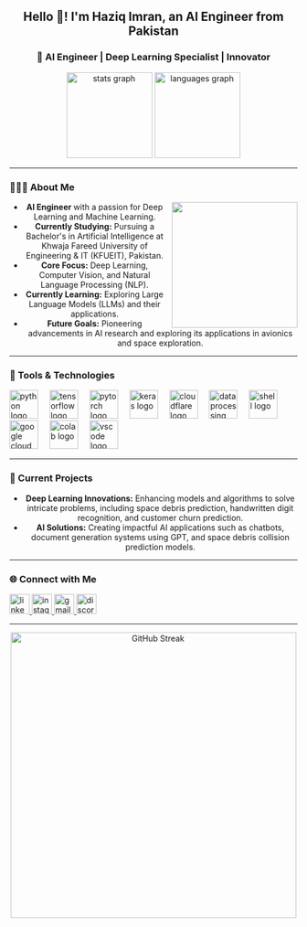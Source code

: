 <h2 align="center">Hello 👋! I'm Haziq Imran, an AI Engineer from Pakistan</h2>

<h3 align="center">🚀 AI Engineer | Deep Learning Specialist | Innovator</h3>

<div align="center">
<img src="https://github-readme-stats.vercel.app/api?username=haziqimran18&hide_title=true&show_icons=true&include_all_commits=true&count_private=true&bg_color=161b22&text_color=00ffff&icon_color=00fa9a&title_color=00fa9a" height="150" alt="stats graph" />
<img src="https://github-readme-stats.vercel.app/api/top-langs?username=haziqimran18&layout=compact&card_width=320&langs_count=5&bg_color=161b22&text_color=00ffff&icon_color=00fa9a&title_color=00fa9a" height="150" alt="languages graph" />


---

<h3 align="left">👨🏻‍💻 About Me</h3>
<img align="right" height="220" style="margin-left: 10px" src="https://i.giphy.com/media/v1.Y2lkPTc5MGI3NjExeG1rODBhbTJnb3BqZXRrZGt6dHZudmsycGx6MGEzY3Z4eWt0b2tkNCZlcD12MV9pbnRlcm5hbF9naWZfYnlfaWQmY3Q9Zw/Rpl1sod1vCXK0L2SUN/giphy.gif" />

<ul>
  <li><strong>AI Engineer</strong> with a passion for Deep Learning and Machine Learning.</li>
  <li><strong>Currently Studying:</strong> Pursuing a Bachelor's in Artificial Intelligence at Khwaja Fareed University of Engineering & IT (KFUEIT), Pakistan.</li>
  <li><strong>Core Focus:</strong> Deep Learning, Computer Vision, and Natural Language Processing (NLP).</li>
  <li><strong>Currently Learning:</strong> Exploring Large Language Models (LLMs) and their applications.</li>
  <li><strong>Future Goals:</strong> Pioneering advancements in AI research and exploring its applications in avionics and space exploration.</li>
</ul>

---

<h3 align="left">🔧 Tools & Technologies</h3>
<div align="left">
  <img src="https://cdn.jsdelivr.net/gh/devicons/devicon/icons/python/python-original.svg" height="50" alt="python logo" />
  <img width="12" />
  <img src="https://cdn.jsdelivr.net/gh/devicons/devicon/icons/tensorflow/tensorflow-original.svg" height="50" alt="tensorflow logo" />
  <img width="12" />
  <img src="https://cdn.jsdelivr.net/gh/devicons/devicon/icons/pytorch/pytorch-original.svg" height="50" alt="pytorch logo" />
  <img width="12" />
  <img src="https://cdn.jsdelivr.net/gh/devicons/devicon/icons/keras/keras-original.svg" height="50" alt="keras logo" />
  <img width="12" />
  <img src="https://img.icons8.com/?size=100&id=33039&format=png&color=000000" height="50" alt="cloudflare logo" />
  <img width="12" />
  <img src="https://img.icons8.com/?size=100&id=gTh24WvhQ5sg&format=png&color=000000" height="50" alt="data processing logo" />
  <img width="12" />
  <img src="https://cdn.jsdelivr.net/gh/devicons/devicon@latest/icons/powershell/powershell-original.svg" height="50" alt="shell logo" />
  <img width="12" />
  <img src="https://cdn.jsdelivr.net/gh/devicons/devicon/icons/googlecloud/googlecloud-original.svg" height="50" alt="google cloud logo" />
  <img width="12" />
  <img src="https://img.icons8.com/?size=100&id=lOqoeP2Zy02f&format=png&color=000000" height="50" alt="colab logo" />
  <img width="12" />
  <img src="https://cdn.jsdelivr.net/gh/devicons/devicon/icons/vscode/vscode-original.svg" height="50" alt="vscode logo" />
</div>

---

<h3 align="left">🌟 Current Projects</h3>
<ul>
  <li><strong>Deep Learning Innovations:</strong> Enhancing models and algorithms to solve intricate problems, including space debris prediction, handwritten digit recognition, and customer churn prediction.</li>
  <li><strong>AI Solutions:</strong> Creating impactful AI applications such as chatbots, document generation systems using GPT, and space debris collision prediction models.</li>
</ul>

---

<h3 align="left">🌐 Connect with Me</h3>
<div align="left">
  <a href="https://www.linkedin.com/in/haziq-imran-778760312" target="_blank">
    <img src="https://img.shields.io/static/v1?message=LinkedIn&logo=linkedin&label=&color=0077B5&logoColor=white&style=for-the-badge" height="35" alt="linkedin logo" />
  </a>
  <a href="https://www.instagram.com/haziq.imran.59/" target="_blank">
    <img src="https://img.shields.io/static/v1?message=Instagram&logo=instagram&label=&color=E4405F&logoColor=white&style=for-the-badge" height="35" alt="instagram logo" />
  </a>
  <a href="mailto:hazziq595959@gmail.com" target="_blank">
    <img src="https://img.shields.io/static/v1?message=Email&logo=gmail&label=&color=D14836&logoColor=white&style=for-the-badge" height="35" alt="gmail logo" />
  </a>
  <a href="https://discord.com/users/muhammadhaziqimran" target="_blank">
    <img src="https://img.shields.io/static/v1?message=Discord&logo=discord&label=&color=7289DA&logoColor=white&style=for-the-badge" height="35" alt="discord logo" />
  </a>
</div>

---

<img width="500" src="https://github-readme-streak-stats.herokuapp.com/?user=haziqimran18&theme=radical&background=0D1117&ring=00CFFF&fire=00CFFF" alt="GitHub Streak" />
